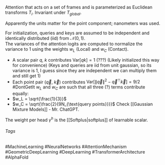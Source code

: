 Attention that acts on a set of frames and is parameterized as Euclidean transforms $T_i$.
Invariant under $T_{global}$.

Apparently the units matter for the point component; nanometers was used.

For initialization, queries and keys are assumed to be independent and identically distributed (iid) from $\mathcal{N}(0,1)$.  
The variances of the attention logits are computed to normalize the variance to 1 using the weights $w_L$ (Local) and $w_C$ (Contact).
- A scalar pair $q$, $k$ contributes $\text{Var}[qk] = 1$ (???) (Likely initialized this way for convenience) (Keys and queries are iid from unit gaussian, so its variance is 1, I guess since they are independent we can multiply them and still get 1)
- Each point pair ($\vec{q}$, $\vec{k}$) contributes $\text{Var}\left[\|\vec{q}\|^2 - \vec{q}^{\top}\vec{k}\right] = 9/2$ #DontGetIt 
$w_L$ and $w_C$ are such that all three (?) terms contribute equally:
- $w_L = \sqrt{\frac{1}{3}}$
- $w_C = \sqrt{\frac{2}{9N_{\text{query points}}}}$
Check [[Gaussian Mixture Models]] - Mr. ChatGPT.

The weight per head $\gamma ^h$ is the [[Softplus|softplus]] of learnable scalar.

###### Tags
#MachineLearning #NeuralNetworks #AttentionMechanism #GeometricDeepLearning  #DeepLearning #TransformerArchitecture #AlphaFold